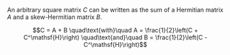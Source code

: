 An arbitrary square matrix $C$ can be written as the sum of a Hermitian matrix $A$ and a skew-Hermitian matrix $B$.

$$C = A + B \quad\text{with}\quad A = \frac{1}{2}\left(C + C^\mathsf{H}\right) \quad\text{and}\quad B = \frac{1}{2}\left(C - C^\mathsf{H}\right)$$ 
